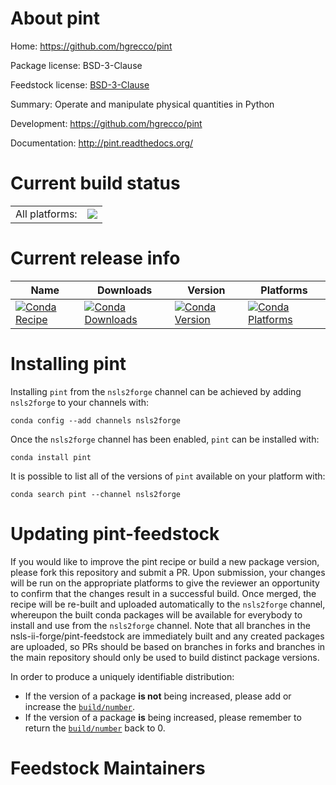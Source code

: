 About pint
==========

Home: https://github.com/hgrecco/pint

Package license: BSD-3-Clause

Feedstock license: [BSD-3-Clause](https://github.com/nsls-ii-forge/pint-feedstock/blob/master/LICENSE.txt)

Summary: Operate and manipulate physical quantities in Python

Development: https://github.com/hgrecco/pint

Documentation: http://pint.readthedocs.org/

Current build status
====================


<table><tr><td>All platforms:</td>
    <td>
      <a href="https://dev.azure.com/nsls2forge/nsls2forge/_build/latest?definitionId=268&branchName=master">
        <img src="https://dev.azure.com/nsls2forge/nsls2forge/_apis/build/status/pint-feedstock?branchName=master">
      </a>
    </td>
  </tr>
</table>

Current release info
====================

| Name | Downloads | Version | Platforms |
| --- | --- | --- | --- |
| [![Conda Recipe](https://img.shields.io/badge/recipe-pint-green.svg)](https://anaconda.org/nsls2forge/pint) | [![Conda Downloads](https://img.shields.io/conda/dn/nsls2forge/pint.svg)](https://anaconda.org/nsls2forge/pint) | [![Conda Version](https://img.shields.io/conda/vn/nsls2forge/pint.svg)](https://anaconda.org/nsls2forge/pint) | [![Conda Platforms](https://img.shields.io/conda/pn/nsls2forge/pint.svg)](https://anaconda.org/nsls2forge/pint) |

Installing pint
===============

Installing `pint` from the `nsls2forge` channel can be achieved by adding `nsls2forge` to your channels with:

```
conda config --add channels nsls2forge
```

Once the `nsls2forge` channel has been enabled, `pint` can be installed with:

```
conda install pint
```

It is possible to list all of the versions of `pint` available on your platform with:

```
conda search pint --channel nsls2forge
```




Updating pint-feedstock
=======================

If you would like to improve the pint recipe or build a new
package version, please fork this repository and submit a PR. Upon submission,
your changes will be run on the appropriate platforms to give the reviewer an
opportunity to confirm that the changes result in a successful build. Once
merged, the recipe will be re-built and uploaded automatically to the
`nsls2forge` channel, whereupon the built conda packages will be available for
everybody to install and use from the `nsls2forge` channel.
Note that all branches in the nsls-ii-forge/pint-feedstock are
immediately built and any created packages are uploaded, so PRs should be based
on branches in forks and branches in the main repository should only be used to
build distinct package versions.

In order to produce a uniquely identifiable distribution:
 * If the version of a package **is not** being increased, please add or increase
   the [``build/number``](https://docs.conda.io/projects/conda-build/en/latest/resources/define-metadata.html#build-number-and-string).
 * If the version of a package **is** being increased, please remember to return
   the [``build/number``](https://docs.conda.io/projects/conda-build/en/latest/resources/define-metadata.html#build-number-and-string)
   back to 0.

Feedstock Maintainers
=====================


